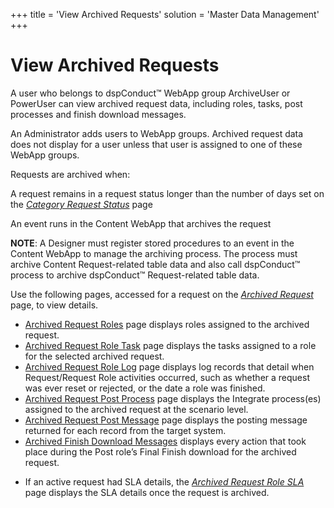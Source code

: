 +++
title = 'View Archived Requests'
solution = 'Master Data Management'
+++

# View Archived Requests

A user who belongs to dspConduct™ WebApp group ArchiveUser or PowerUser
can view archived request data, including roles, tasks, post processes
and finish download messages.

An Administrator adds users to WebApp groups. Archived request data does
not display for a user unless that user is assigned to one of these
WebApp groups.

Requests are archived when:

A request remains in a request status longer than the number of days set
on the <span style="font-style: italic;">[Category Request
Status](../Page_Desc/Category_Request_Status.htm)</span> page

An event runs in the Content WebApp that archives the request

<span style="font-weight: bold;">NOTE</span>: A Designer must register
stored procedures to an event in the Content WebApp to manage the
archiving process. The process must archive Content Request-related
table data and also call dspConduct™ process to archive dspConduct™
Request-related table data.

Use the following pages, accessed for a request on the
<span style="font-style: italic;">[Archived
Request](../Page_Desc/Archived_Requests.htm)</span> page, to view
details.

  - [Archived Request Roles](../Page_Desc/Archived_Request_Roles.htm)
    page displays roles assigned to the archived request.
  - [Archived Request Role
    Task](../Page_Desc/Archived_Request_Role_Task.htm) page displays the
    tasks assigned to a role for the selected archived request.
  - [Archived Request Role
    Log](../Page_Desc/Archived_Request_Role_Log.htm) page displays log
    records that detail when Request/Request Role activities occurred,
    such as whether a request was ever reset or rejected, or the date a
    role was finished.
  - [Archived Request Post
    Process](../Page_Desc/Archived_Request_Post_Process.htm) page
    displays the Integrate process(es) assigned to the archived request
    at the scenario level.
  - [Archived Request Post
    Message](../Page_Desc/Archived_Request_Post_Message.htm) page
    displays the posting message returned for each record from the
    target system.
  - [Archived Finish Download
    Messages](../Page_Desc/Archived_Finish_Download_Messages.htm)
    displays every action that took place during the Post role’s Final
    Finish download for the archived request.

<!-- end list -->

  - If an active request had SLA details, the
    <span style="font-style: italic;">[Archived Request Role
    SLA](../Page_Desc/Archived_Request_Role_SLA.htm)</span> page
    displays the SLA details once the request is archived.
